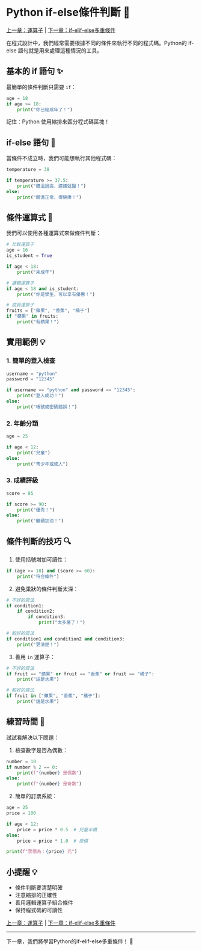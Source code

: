 # Python if-else條件判斷 🔀

[上一章：運算子](005_運算子.md) | [下一章：if-elif-else多重條件](007_if-elif-else多重條件.md)

在程式設計中，我們經常需要根據不同的條件來執行不同的程式碼。Python的 if-else 語句就是用來處理這種情況的工具。

## 基本的 if 語句 ✨

最簡單的條件判斷只需要 `if`：

```python
age = 18
if age >= 18:
    print("你已經成年了！")
```

記住：Python 使用縮排來區分程式碼區塊！

## if-else 語句 🔄

當條件不成立時，我們可能想執行其他程式碼：

```python
temperature = 38

if temperature >= 37.5:
    print("體溫過高，建議就醫！")
else:
    print("體溫正常，很健康！")
```

## 條件運算式 🎯

我們可以使用各種運算式來做條件判斷：

```python
# 比較運算子
age = 16
is_student = True

if age < 18:
    print("未成年")

# 邏輯運算子
if age < 18 and is_student:
    print("你是學生，可以享有優惠！")

# 成員運算子
fruits = ["蘋果", "香蕉", "橘子"]
if "蘋果" in fruits:
    print("有蘋果！")
```

## 實用範例 💡

### 1. 簡單的登入檢查
```python
username = "python"
password = "12345"

if username == "python" and password == "12345":
    print("登入成功！")
else:
    print("帳號或密碼錯誤！")
```

### 2. 年齡分類
```python
age = 25

if age < 12:
    print("兒童")
else:
    print("青少年或成人")
```

### 3. 成績評級
```python
score = 85

if score >= 90:
    print("優秀！")
else:
    print("繼續加油！")
```

## 條件判斷的技巧 🔍

1. 使用括號增加可讀性：
```python
if (age >= 18) and (score >= 60):
    print("符合條件")
```

2. 避免巢狀的條件判斷太深：
```python
# 不好的寫法
if condition1:
    if condition2:
        if condition3:
            print("太多層了！")

# 較好的寫法
if condition1 and condition2 and condition3:
    print("更清楚！")
```

3. 善用 `in` 運算子：
```python
# 不好的寫法
if fruit == "蘋果" or fruit == "香蕉" or fruit == "橘子":
    print("這是水果")

# 較好的寫法
if fruit in ["蘋果", "香蕉", "橘子"]:
    print("這是水果")
```

## 練習時間 💪

試試看解決以下問題：

1. 檢查數字是否為偶數：
```python
number = 10
if number % 2 == 0:
    print(f"{number} 是偶數")
else:
    print(f"{number} 是奇數")
```

2. 簡單的訂票系統：
```python
age = 25
price = 100

if age < 12:
    price = price * 0.5  # 兒童半價
else:
    price = price * 1.0  # 原價

print(f"票價為：{price} 元")
```

## 小提醒 💡

- 條件判斷要清楚明確
- 注意縮排的正確性
- 善用邏輯運算子組合條件
- 保持程式碼的可讀性

[上一章：運算子](005_運算子.md) | [下一章：if-elif-else多重條件](007_if-elif-else多重條件.md)

---
下一章，我們將學習Python的if-elif-else多重條件！ 🚀 
